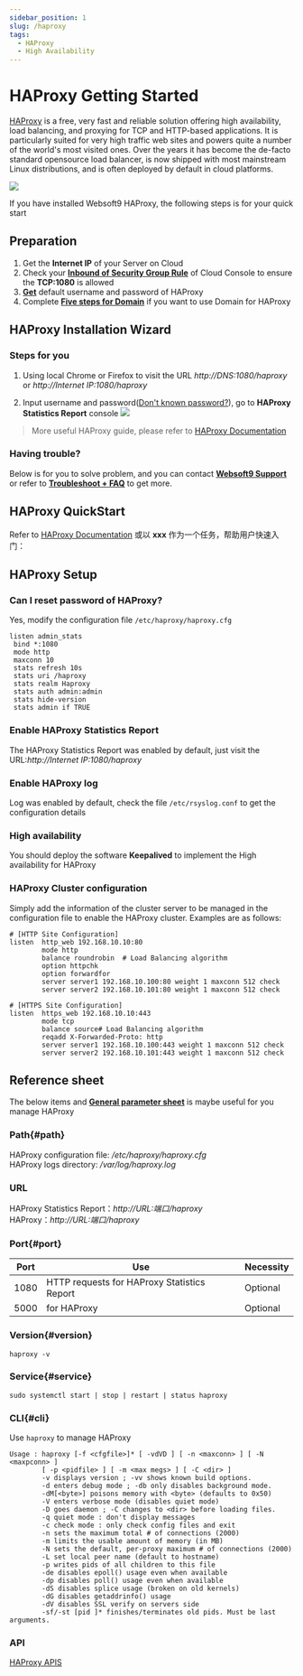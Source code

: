```yaml
---
sidebar_position: 1
slug: /haproxy
tags:
  - HAProxy
  - High Availability
---
```


# HAProxy Getting Started

[HAProxy](https://www.haproxy.org/) is a free, very fast and reliable solution offering high availability, load balancing, and proxying for TCP and HTTP-based applications. It is particularly suited for very high traffic web sites and powers quite a number of the world's most visited ones. Over the years it has become the de-facto standard opensource load balancer, is now shipped with most mainstream Linux distributions, and is often deployed by default in cloud platforms. 

![](https://libs.websoft9.com/Websoft9/DocsPicture/zh/haproxy/HAProxy-configuration.png)  

If you have installed Websoft9 HAProxy, the following steps is for your quick start

## Preparation

1. Get the **Internet IP** of your Server on Cloud
2. Check your **[Inbound of Security Group Rule](./administrator/firewall#security)** of Cloud Console to ensure the **TCP:1080** is allowed
3. **[Get](./user/credentials)** default username and password of HAProxy
4. Complete **[Five steps for Domain](./administrator/domain_step)** if you want to use Domain for HAProxy

## HAProxy Installation Wizard

### Steps for you
  
1. Using local Chrome or Firefox to visit the URL *http://DNS:1080/haproxy* or *http://Internet IP:1080/haproxy*

2. Input username and password([Don't known password?](./user/credentials)), go to **HAProxy Statistics Report** console
   ![](https://libs.websoft9.com/Websoft9/DocsPicture/zh/haproxy/haproxy-statsgui-websoft9.png)

> More useful HAProxy guide, please refer to [HAProxy Documentation](http://cbonte.github.io/haproxy-dconv/)

### Having trouble?

Below is for you to solve problem, and you can contact **[Websoft9 Support](./helpdesk)** or refer to **[Troubleshoot + FAQ](./faq#setup)** to get more.  

## HAProxy QuickStart  

Refer to [HAProxy Documentation](http://cbonte.github.io/haproxy-dconv/) 或以 **xxx** 作为一个任务，帮助用户快速入门：

## HAProxy Setup

### Can I reset password of HAProxy?

Yes, modify the configuration file `/etc/haproxy/haproxy.cfg`

   ```
   listen admin_stats 
    bind *:1080 
    mode http 
    maxconn 10 
    stats refresh 10s 
    stats uri /haproxy 
    stats realm Haproxy 
    stats auth admin:admin 
    stats hide-version 
    stats admin if TRUE
   ```

### Enable HAProxy Statistics Report

The HAProxy Statistics Report was enabled by default, just visit the URL:*http://Internet IP:1080/haproxy*

### Enable HAProxy log

Log was enabled by default, check the file `/etc/rsyslog.conf` to get the configuration details

### High availability

You should deploy the software **Keepalived** to implement the High availability for HAProxy
  
### HAProxy Cluster configuration

Simply add the information of the cluster server to be managed in the configuration file to enable the HAProxy cluster. Examples are as follows:

```
# [HTTP Site Configuration]
listen  http_web 192.168.10.10:80
        mode http
        balance roundrobin  # Load Balancing algorithm
        option httpchk
        option forwardfor
        server server1 192.168.10.100:80 weight 1 maxconn 512 check
        server server2 192.168.10.101:80 weight 1 maxconn 512 check

# [HTTPS Site Configuration]
listen  https_web 192.168.10.10:443
        mode tcp
        balance source# Load Balancing algorithm
        reqadd X-Forwarded-Proto: http
        server server1 192.168.10.100:443 weight 1 maxconn 512 check
        server server2 192.168.10.101:443 weight 1 maxconn 512 check
```

## Reference sheet

The below items and **[General parameter sheet](./administrator/parameter)** is maybe useful for you manage HAProxy
  
### Path{#path}

HAProxy configuration file: */etc/haproxy/haproxy.cfg*  
HAProxy logs directory: */var/log/haproxy.log*    
  
### URL

HAProxy Statistics Report：*http://URL:端口/haproxy*  
HAProxy：*http://URL:端口/haproxy*
  
### Port{#port}

| Port | Use                                          | Necessity |
| ------ | --------------------------------------------- | ------ |
| 1080 | HTTP requests for HAProxy  Statistics Report | Optional |
| 5000 | for  HAProxy  | Optional |

### Version{#version}

```shell
haproxy -v
```

### Service{#service}

```shell
sudo systemctl start | stop | restart | status haproxy
```
  
### CLI{#cli}
  
Use `haproxy` to manage HAProxy  

```
Usage : haproxy [-f <cfgfile>]* [ -vdVD ] [ -n <maxconn> ] [ -N <maxpconn> ]
        [ -p <pidfile> ] [ -m <max megs> ] [ -C <dir> ]
        -v displays version ; -vv shows known build options.
        -d enters debug mode ; -db only disables background mode.
        -dM[<byte>] poisons memory with <byte> (defaults to 0x50)
        -V enters verbose mode (disables quiet mode)
        -D goes daemon ; -C changes to <dir> before loading files.
        -q quiet mode : don't display messages
        -c check mode : only check config files and exit
        -n sets the maximum total # of connections (2000)
        -m limits the usable amount of memory (in MB)
        -N sets the default, per-proxy maximum # of connections (2000)
        -L set local peer name (default to hostname)
        -p writes pids of all children to this file
        -de disables epoll() usage even when available
        -dp disables poll() usage even when available
        -dS disables splice usage (broken on old kernels)
        -dG disables getaddrinfo() usage
        -dV disables SSL verify on servers side
        -sf/-st [pid ]* finishes/terminates old pids. Must be last arguments.
```
  
### API

[HAProxy APIS](https://www.haproxy.com/blog/haproxy-apis/)